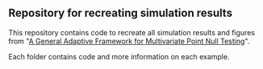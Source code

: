 ## Repository for recreating simulation results

This repository contains code to recreate all simulation results and figures from "[A General Adaptive Framework for Multivariate Point Null Testing](add_url.com)".  

Each folder contains code and more information on each example. 
